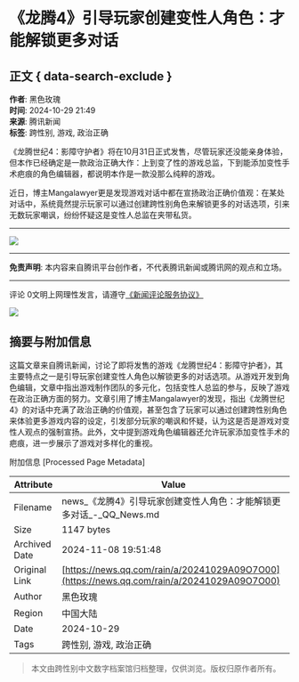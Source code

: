 # 《龙腾4》引导玩家创建变性人角色：才能解锁更多对话

## 正文 { data-search-exclude }


**作者**: 黑色玫瑰  
**时间**: 2024-10-29 21:49  
**来源**: 腾讯新闻  
**标签**: 跨性别, 游戏, 政治正确

《龙腾世纪4：影障守护者》将在10月31日正式发售，尽管玩家还没能亲身体验，但本作已经确定是一款政治正确大作：上到变了性的游戏总监，下到能添加变性手术疤痕的角色编辑器，都说明本作是一款没那么纯粹的游戏。

近日，博主Mangalawyer更是发现游戏对话中都在宣扬政治正确价值观：在某处对话中，系统竟然提示玩家可以通过创建跨性别角色来解锁更多的对话选项，引来无数玩家嘲讽，纷纷怀疑这是变性人总监在夹带私货。

---

![](https://inews.gtimg.com/newsapp_bt/0/1012205723968_6694/0)

---

**免责声明**: 本内容来自腾讯平台创作者，不代表腾讯新闻或腾讯网的观点和立场。

---

评论 0文明上网理性发言，请遵守[《新闻评论服务协议》](https://new.qq.com/static/coralinfo.htm)

![](http://inews.gtimg.com/newsapp_ls/0/12597139796/0)

## 摘要与附加信息

<!-- tcd_abstract -->
这篇文章来自腾讯新闻，讨论了即将发售的游戏《龙腾世纪4：影障守护者》，其主要特点之一是引导玩家创建变性人角色以解锁更多的对话选项。从游戏开发到角色编辑，文章中指出游戏制作团队的多元化，包括变性人总监的参与，反映了游戏在政治正确方面的努力。文章引用了博主Mangalawyer的发现，指出《龙腾世纪4》的对话中充满了政治正确的价值观，甚至包含了玩家可以通过创建跨性别角色来体验更多游戏内容的设定，引发部分玩家的嘲讽和怀疑，认为这是否是游戏对变性人观点的强制宣扬。此外，文中提到游戏角色编辑器还允许玩家添加变性手术的疤痕，进一步展示了游戏对多样化的重视。
<!-- tcd_abstract_end -->

附加信息 [Processed Page Metadata]

| Attribute       | Value                                  |
|-----------------|----------------------------------------|
| Filename        | news_《龙腾4》引导玩家创建变性人角色：才能解锁更多对话_-_QQ_News.md                             |
| Size            | 1147 bytes                           |
| Archived Date   | 2024-11-08 19:51:48                             |
| Original Link   | [https://news.qq.com/rain/a/20241029A09O7O00](https://news.qq.com/rain/a/20241029A09O7O00)                       |
| Author          | 黑色玫瑰                               |
| Region          | 中国大陆                               |
| Date            | 2024-10-29                                 |
| Tags            | 跨性别, 游戏, 政治正确                                 |
>
> 本文由跨性别中文数字档案馆归档整理，仅供浏览。版权归原作者所有。
>